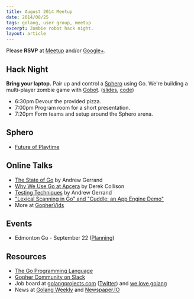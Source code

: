 ```yaml
---
title: August 2014 Meetup
date: 2014/08/25
tags: golang, user group, meetup
excerpt: Zombie robot hack night.
layout: article
---
```


Please **RSVP** at [Meetup](http://www.meetup.com/startupedmonton/events/qfwsfhyslbhc/) and/or [Google+](https://plus.google.com/events/c7di1e56ds3pi66n4rp1ejjlhpo?authkey=CKzv8PmlpNb4pAE).

## Hack Night

**Bring your laptop.** Pair up and control a [Sphero](http://www.gosphero.com/) using Go. We're building a multi-player zombie game with [Gobot](http://gobot.io/). ([slides](https://speakerdeck.com/nathany/sphero-go), [code](https://github.com/edmontongo/go-zombies))

* 6:30pm Devour the provided pizza.
* 7:00pm Program room for a short presentation.
* 7:20pm Form teams and setup around the Sphero arena.

## Sphero

* [Future of Playtime](http://live.huffingtonpost.com/r/segment/sphero-high-tech-toys/53e507b302a76070870000c0)

## Online Talks

* [The State of Go](http://www.hakkalabs.co/articles/state-go) by Andrew Gerrand
* [Why We Use Go at Apcera](http://www.hakkalabs.co/articles/why-we-use-go) by Derek Collison
* [Testing Techniques](https://www.youtube.com/watch?v=ndmB0bj7eyw) by Andrew Gerrand
* ["Lexical Scanning in Go" and "Cuddle: an App Engine Demo"](http://blog.golang.org/two-go-talks-lexical-scanning-in-go-and)
* More at [GopherVids](http://gophervids.appspot.com/)

## Events

* Edmonton Go - September 22 ([Planning](https://github.com/edmontongo/presentations/issues/12))

## Resources

* [The Go Programming Language](http://golang.org/)
* [Gopher Community on Slack](http://blog.gopheracademy.com/gophers-slack-community)
* Job board at [golangprojects.com](http://www.golangprojects.com/) ([Twitter](https://twitter.com/golangprojects)) and [we love golang](http://www.welovegolang.com/)
* News at [Golang Weekly](http://www.golangweekly.com/) and [Newspaper.IO](http://www.newspaper.io/golang)

